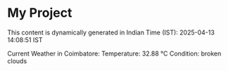 # My Project

This content is dynamically generated in Indian Time (IST): 2025-04-13 14:08:51 IST


Current Weather in Coimbatore:
Temperature: 32.88 °C
Condition: broken clouds
